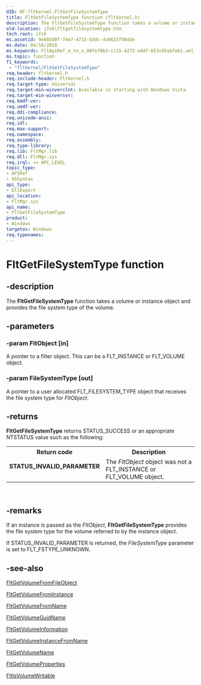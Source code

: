 ```yaml
---
UID: NF:fltkernel.FltGetFileSystemType
title: FltGetFileSystemType function (fltkernel.h)
description: The FltGetFileSystemType function takes a volume or instance object and provides the file system type of the volume.
old-location: ifsk\fltgetfilesystemtype.htm
tech.root: ifsk
ms.assetid: 9e603d0f-74e7-4715-b3dc-4a9623f98dde
ms.date: 04/16/2018
ms.keywords: FltApiRef_e_to_o_00fe70b3-cc15-4272-a4df-653c05abfeb1.xml, FltGetFileSystemType, FltGetFileSystemType function [Installable File System Drivers], fltkernel/FltGetFileSystemType, ifsk.fltgetfilesystemtype
ms.topic: function
f1_keywords:
 - "fltkernel/FltGetFileSystemType"
req.header: fltkernel.h
req.include-header: Fltkernel.h
req.target-type: Universal
req.target-min-winverclnt: Available in starting with Windows Vista.
req.target-min-winversvr: 
req.kmdf-ver: 
req.umdf-ver: 
req.ddi-compliance: 
req.unicode-ansi: 
req.idl: 
req.max-support: 
req.namespace: 
req.assembly: 
req.type-library: 
req.lib: FltMgr.lib
req.dll: FltMgr.sys
req.irql: <= APC_LEVEL
topic_type:
- APIRef
- kbSyntax
api_type:
- DllExport
api_location:
- FltMgr.sys
api_name:
- FltGetFileSystemType
product:
- Windows
targetos: Windows
req.typenames: 
---
```


# FltGetFileSystemType function


## -description


The <b>FltGetFileSystemType</b> function takes a volume or instance object and provides the file system type of the volume.


## -parameters




### -param FltObject [in]

A pointer to a filter object. This can be a FLT_INSTANCE or FLT_VOLUME object. 


### -param FileSystemType [out]

A pointer to a user allocated FLT_FILESYSTEM_TYPE object that receives the file system type for <i>FltObject</i>. 


## -returns



<b>FltGetFileSystemType</b> returns STATUS_SUCCESS or an appropriate NTSTATUS value such as the following: 

<table>
<tr>
<th>Return code</th>
<th>Description</th>
</tr>
<tr>
<td width="40%">
<dl>
<dt><b>STATUS_INVALID_PARAMETER</b></dt>
</dl>
</td>
<td width="60%">
The <i>FltObject</i> object was not a FLT_INSTANCE  or FLT_VOLUME  object. 

</td>
</tr>
</table>
 




## -remarks



If an instance is passed as the <i>FltObject</i>, <b>FltGetFileSystemType</b> provides the file system type for the volume referred to by the instance object. 

If STATUS_INVALID_PARAMETER is returned, the <i>FileSystemType</i> parameter is set to FLT_FSTYPE_UNKNOWN. 




## -see-also




<a href="https://docs.microsoft.com/windows-hardware/drivers/ddi/fltkernel/nf-fltkernel-fltgetvolumefromfileobject">FltGetVolumeFromFileObject</a>



<a href="https://docs.microsoft.com/windows-hardware/drivers/ddi/fltkernel/nf-fltkernel-fltgetvolumefrominstance">FltGetVolumeFromInstance</a>



<a href="https://docs.microsoft.com/windows-hardware/drivers/ddi/fltkernel/nf-fltkernel-fltgetvolumefromname">FltGetVolumeFromName</a>



<a href="https://docs.microsoft.com/windows-hardware/drivers/ddi/fltkernel/nf-fltkernel-fltgetvolumeguidname">FltGetVolumeGuidName</a>



<a href="https://docs.microsoft.com/windows-hardware/drivers/ddi/fltkernel/nf-fltkernel-fltgetvolumeinformation">FltGetVolumeInformation</a>



<a href="https://docs.microsoft.com/windows-hardware/drivers/ddi/fltkernel/nf-fltkernel-fltgetvolumeinstancefromname">FltGetVolumeInstanceFromName</a>



<a href="https://docs.microsoft.com/windows-hardware/drivers/ddi/fltkernel/nf-fltkernel-fltgetvolumename">FltGetVolumeName</a>



<a href="https://docs.microsoft.com/windows-hardware/drivers/ddi/fltkernel/nf-fltkernel-fltgetvolumeproperties">FltGetVolumeProperties</a>



<a href="https://docs.microsoft.com/windows-hardware/drivers/ddi/fltkernel/nf-fltkernel-fltisvolumewritable">FltIsVolumeWritable</a>
 

 

